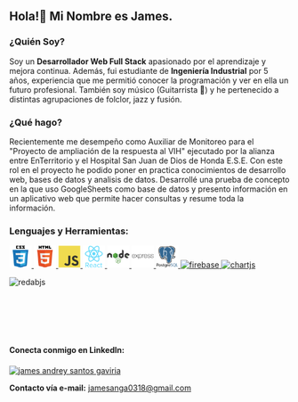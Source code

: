 ## Hola!👋 Mi Nombre es James.

### ¿Quién Soy?

Soy un **Desarrollador Web Full Stack** apasionado por el aprendizaje y mejora continua. Además, fui estudiante de **Ingeniería Industrial** por 5 años, experiencia que me permitió conocer la programación y ver en ella un futuro profesional. También soy músico (Guitarrista 🎸) y he pertenecido a distintas agrupaciones de folclor, jazz y fusión.

### ¿Qué hago?

Recientemente me desempeño como Auxiliar de Monitoreo para el "Proyecto de ampliación de la respuesta al VIH" ejecutado por la alianza entre EnTerritorio y el Hospital San Juan de Dios de Honda E.S.E. Con este rol en el proyecto he podido poner en practica conocimientos de desarrollo web, bases de datos y analisis de datos. Desarrollé una prueba de concepto en la que uso GoogleSheets como base de datos y presento información en un aplicativo web que permite hacer consultas y resume toda la información.



<h3 align="left">Lenguajes y Herramientas:</h3>
<p align="left"> <a href="https://www.w3schools.com/css/" target="_blank" rel="noreferrer"> <img src="https://raw.githubusercontent.com/devicons/devicon/master/icons/css3/css3-original-wordmark.svg" alt="css3" width="40" height="40"/> </a> <a href="https://www.w3.org/html/" target="_blank" rel="noreferrer"> <img src="https://raw.githubusercontent.com/devicons/devicon/master/icons/html5/html5-original-wordmark.svg" alt="html5" width="40" height="40"/> </a> <a href="https://developer.mozilla.org/en-US/docs/Web/JavaScript" target="_blank" rel="noreferrer"> <img src="https://raw.githubusercontent.com/devicons/devicon/master/icons/javascript/javascript-original.svg" alt="javascript" width="40" height="40"/> </a> <a href="https://reactjs.org/" target="_blank" rel="noreferrer"> <img src="https://raw.githubusercontent.com/devicons/devicon/master/icons/react/react-original-wordmark.svg" alt="react" width="40" height="40"/> </a> <a href="https://nodejs.org" target="_blank" rel="noreferrer"> <img src="https://raw.githubusercontent.com/devicons/devicon/master/icons/nodejs/nodejs-original-wordmark.svg" alt="nodejs" width="40" height="40"/> </a> <a href="https://expressjs.com" target="_blank" rel="noreferrer"> <img src="https://raw.githubusercontent.com/devicons/devicon/master/icons/express/express-original-wordmark.svg" alt="express" width="40" height="40"/> </a> <a href="https://www.postgresql.org" target="_blank" rel="noreferrer"> <img src="https://raw.githubusercontent.com/devicons/devicon/master/icons/postgresql/postgresql-original-wordmark.svg" alt="postgresql" width="40" height="40"/> </a> <a href="https://firebase.google.com/" target="_blank" rel="noreferrer"> <img src="https://www.vectorlogo.zone/logos/firebase/firebase-icon.svg" alt="firebase" width="40" height="40"/> </a> <a href="https://www.chartjs.org" target="_blank" rel="noreferrer"> <img src="https://www.chartjs.org/media/logo-title.svg" alt="chartjs" width="40" height="40"/> </a> </p>

<p><img align="left" src="https://github-readme-stats.vercel.app/api/top-langs?username=redabjs&show_icons=true&locale=en&layout=compact" alt="redabjs" /></p>

<br/>
<br/>
<br/>
<br/>
<br/>
<br/>


<h4 align="left">Conecta conmigo en LinkedIn:</h4>
<p align="left">
<a href="https://www.linkedin.com/in/james-andrey-santos-gaviria-1198a5258/" target="blank"><img align="center" src="https://raw.githubusercontent.com/rahuldkjain/github-profile-readme-generator/master/src/images/icons/Social/linked-in-alt.svg" alt="james andrey santos gaviria" height="30" width="40" /></a>
</p>

**Contacto vía e-mail:** jamesanga0318@gmail.com

<!--
**RedABJs/RedABJs** is a ✨ _special_ ✨ repository because its `README.md` (this file) appears on your GitHub profile.

Here are some ideas to get you started:

- 🔭 I’m currently working on ...
- 🌱 I’m currently learning ...
- 👯 I’m looking to collaborate on ...
- 🤔 I’m looking for help with ...
- 💬 Ask me about ...
- 📫 How to reach me: ...
- 😄 Pronouns: ...
- ⚡ Fun fact: ...
-->
